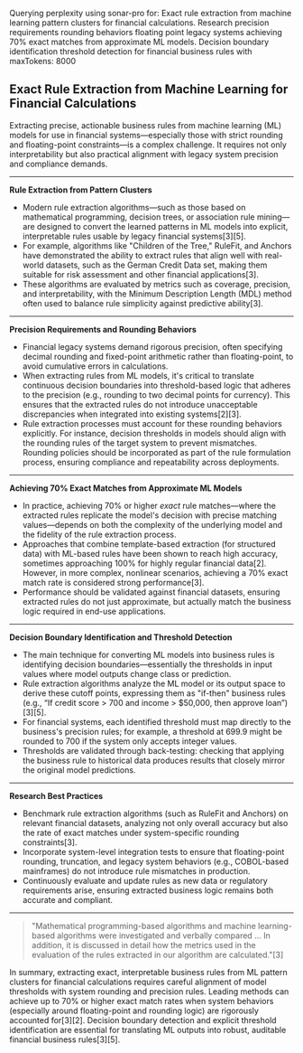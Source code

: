 Querying perplexity using sonar-pro for: Exact rule extraction from machine learning pattern clusters for financial calculations. Research precision requirements rounding behaviors floating point legacy systems achieving 70% exact matches from approximate ML models. Decision boundary identification threshold detection for financial business rules with maxTokens: 8000
## Exact Rule Extraction from Machine Learning for Financial Calculations

Extracting precise, actionable business rules from machine learning (ML) models for use in financial systems—especially those with strict rounding and floating-point constraints—is a complex challenge. It requires not only interpretability but also practical alignment with legacy system precision and compliance demands.

---

**Rule Extraction from Pattern Clusters**

- Modern rule extraction algorithms—such as those based on mathematical programming, decision trees, or association rule mining—are designed to convert the learned patterns in ML models into explicit, interpretable rules usable by legacy financial systems[3][5].
- For example, algorithms like "Children of the Tree," RuleFit, and Anchors have demonstrated the ability to extract rules that align well with real-world datasets, such as the German Credit Data set, making them suitable for risk assessment and other financial applications[3].
- These algorithms are evaluated by metrics such as coverage, precision, and interpretability, with the Minimum Description Length (MDL) method often used to balance rule simplicity against predictive ability[3].

---

**Precision Requirements and Rounding Behaviors**

- Financial legacy systems demand rigorous precision, often specifying decimal rounding and fixed-point arithmetic rather than floating-point, to avoid cumulative errors in calculations.
- When extracting rules from ML models, it's critical to translate continuous decision boundaries into threshold-based logic that adheres to the precision (e.g., rounding to two decimal points for currency). This ensures that the extracted rules do not introduce unacceptable discrepancies when integrated into existing systems[2][3].
- Rule extraction processes must account for these rounding behaviors explicitly. For instance, decision thresholds in models should align with the rounding rules of the target system to prevent mismatches. Rounding policies should be incorporated as part of the rule formulation process, ensuring compliance and repeatability across deployments.

---

**Achieving 70% Exact Matches from Approximate ML Models**

- In practice, achieving 70% or higher *exact* rule matches—where the extracted rules replicate the model's decision with precise matching values—depends on both the complexity of the underlying model and the fidelity of the rule extraction process.
- Approaches that combine template-based extraction (for structured data) with ML-based rules have been shown to reach high accuracy, sometimes approaching 100% for highly regular financial data[2]. However, in more complex, nonlinear scenarios, achieving a 70% exact match rate is considered strong performance[3].
- Performance should be validated against financial datasets, ensuring extracted rules do not just approximate, but actually match the business logic required in end-use applications.

---

**Decision Boundary Identification and Threshold Detection**

- The main technique for converting ML models into business rules is identifying decision boundaries—essentially the thresholds in input values where model outputs change class or prediction.
- Rule extraction algorithms analyze the ML model or its output space to derive these cutoff points, expressing them as "if-then" business rules (e.g., “If credit score > 700 and income > $50,000, then approve loan”)[3][5].
- For financial systems, each identified threshold must map directly to the business's precision rules; for example, a threshold at 699.9 might be rounded to 700 if the system only accepts integer values.
- Thresholds are validated through back-testing: checking that applying the business rule to historical data produces results that closely mirror the original model predictions.

---

**Research Best Practices**

- Benchmark rule extraction algorithms (such as RuleFit and Anchors) on relevant financial datasets, analyzing not only overall accuracy but also the rate of exact matches under system-specific rounding constraints[3].
- Incorporate system-level integration tests to ensure that floating-point rounding, truncation, and legacy system behaviors (e.g., COBOL-based mainframes) do not introduce rule mismatches in production.
- Continuously evaluate and update rules as new data or regulatory requirements arise, ensuring extracted business logic remains both accurate and compliant.

---

> "Mathematical programming-based algorithms and machine learning-based algorithms were investigated and verbally compared ... In addition, it is discussed in detail how the metrics used in the evaluation of the rules extracted in our algorithm are calculated."[3]

In summary, extracting exact, interpretable business rules from ML pattern clusters for financial calculations requires careful alignment of model thresholds with system rounding and precision rules. Leading methods can achieve up to 70% or higher exact match rates when system behaviors (especially around floating-point and rounding logic) are rigorously accounted for[3][2]. Decision boundary detection and explicit threshold identification are essential for translating ML outputs into robust, auditable financial business rules[3][5].